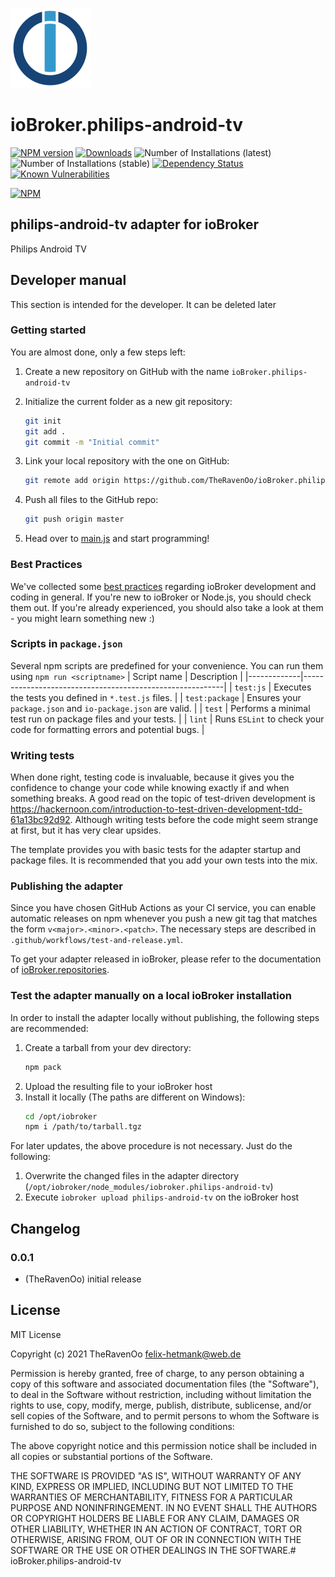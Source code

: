 ![Logo](admin/philips-android-tv.png)
# ioBroker.philips-android-tv

[![NPM version](http://img.shields.io/npm/v/iobroker.philips-android-tv.svg)](https://www.npmjs.com/package/iobroker.philips-android-tv)
[![Downloads](https://img.shields.io/npm/dm/iobroker.philips-android-tv.svg)](https://www.npmjs.com/package/iobroker.philips-android-tv)
![Number of Installations (latest)](http://iobroker.live/badges/philips-android-tv-installed.svg)
![Number of Installations (stable)](http://iobroker.live/badges/philips-android-tv-stable.svg)
[![Dependency Status](https://img.shields.io/david/TheRavenOo/iobroker.philips-android-tv.svg)](https://david-dm.org/TheRavenOo/iobroker.philips-android-tv)
[![Known Vulnerabilities](https://snyk.io/test/github/TheRavenOo/ioBroker.philips-android-tv/badge.svg)](https://snyk.io/test/github/TheRavenOo/ioBroker.philips-android-tv)

[![NPM](https://nodei.co/npm/iobroker.philips-android-tv.png?downloads=true)](https://nodei.co/npm/iobroker.philips-android-tv/)

## philips-android-tv adapter for ioBroker

Philips Android TV

## Developer manual
This section is intended for the developer. It can be deleted later

### Getting started

You are almost done, only a few steps left:
1. Create a new repository on GitHub with the name `ioBroker.philips-android-tv`
1. Initialize the current folder as a new git repository:  
    ```bash
    git init
    git add .
    git commit -m "Initial commit"
    ```
1. Link your local repository with the one on GitHub:  
    ```bash
    git remote add origin https://github.com/TheRavenOo/ioBroker.philips-android-tv
    ```

1. Push all files to the GitHub repo:  
    ```bash
    git push origin master
    ```
1. Head over to [main.js](main.js) and start programming!

### Best Practices
We've collected some [best practices](https://github.com/ioBroker/ioBroker.repositories#development-and-coding-best-practices) regarding ioBroker development and coding in general. If you're new to ioBroker or Node.js, you should
check them out. If you're already experienced, you should also take a look at them - you might learn something new :)

### Scripts in `package.json`
Several npm scripts are predefined for your convenience. You can run them using `npm run <scriptname>`
| Script name | Description                                              |
|-------------|----------------------------------------------------------|
| `test:js`   | Executes the tests you defined in `*.test.js` files.     |
| `test:package`    | Ensures your `package.json` and `io-package.json` are valid. |
| `test` | Performs a minimal test run on package files and your tests. |
| `lint` | Runs `ESLint` to check your code for formatting errors and potential bugs. |

### Writing tests
When done right, testing code is invaluable, because it gives you the 
confidence to change your code while knowing exactly if and when 
something breaks. A good read on the topic of test-driven development 
is https://hackernoon.com/introduction-to-test-driven-development-tdd-61a13bc92d92. 
Although writing tests before the code might seem strange at first, but it has very 
clear upsides.

The template provides you with basic tests for the adapter startup and package files.
It is recommended that you add your own tests into the mix.

### Publishing the adapter
Since you have chosen GitHub Actions as your CI service, you can 
enable automatic releases on npm whenever you push a new git tag that matches the form 
`v<major>.<minor>.<patch>`. The necessary steps are described in `.github/workflows/test-and-release.yml`.

To get your adapter released in ioBroker, please refer to the documentation 
of [ioBroker.repositories](https://github.com/ioBroker/ioBroker.repositories#requirements-for-adapter-to-get-added-to-the-latest-repository).

### Test the adapter manually on a local ioBroker installation
In order to install the adapter locally without publishing, the following steps are recommended:
1. Create a tarball from your dev directory:  
    ```bash
    npm pack
    ```
1. Upload the resulting file to your ioBroker host
1. Install it locally (The paths are different on Windows):
    ```bash
    cd /opt/iobroker
    npm i /path/to/tarball.tgz
    ```

For later updates, the above procedure is not necessary. Just do the following:
1. Overwrite the changed files in the adapter directory (`/opt/iobroker/node_modules/iobroker.philips-android-tv`)
1. Execute `iobroker upload philips-android-tv` on the ioBroker host

## Changelog

### 0.0.1
* (TheRavenOo) initial release

## License
MIT License

Copyright (c) 2021 TheRavenOo <felix-hetmank@web.de>

Permission is hereby granted, free of charge, to any person obtaining a copy
of this software and associated documentation files (the "Software"), to deal
in the Software without restriction, including without limitation the rights
to use, copy, modify, merge, publish, distribute, sublicense, and/or sell
copies of the Software, and to permit persons to whom the Software is
furnished to do so, subject to the following conditions:

The above copyright notice and this permission notice shall be included in all
copies or substantial portions of the Software.

THE SOFTWARE IS PROVIDED "AS IS", WITHOUT WARRANTY OF ANY KIND, EXPRESS OR
IMPLIED, INCLUDING BUT NOT LIMITED TO THE WARRANTIES OF MERCHANTABILITY,
FITNESS FOR A PARTICULAR PURPOSE AND NONINFRINGEMENT. IN NO EVENT SHALL THE
AUTHORS OR COPYRIGHT HOLDERS BE LIABLE FOR ANY CLAIM, DAMAGES OR OTHER
LIABILITY, WHETHER IN AN ACTION OF CONTRACT, TORT OR OTHERWISE, ARISING FROM,
OUT OF OR IN CONNECTION WITH THE SOFTWARE OR THE USE OR OTHER DEALINGS IN THE
SOFTWARE.# ioBroker.philips-android-tv
